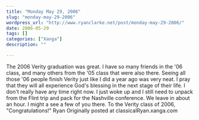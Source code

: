 ```yaml
---
title: "Monday May 29, 2006"
slug: "monday-may-29-2006"
wordpress_url: "http://www.ryanclarke.net/post/monday-may-29-2006/"
date: 2006-05-29
tags: []
categories: ["Xanga"]
description: ""

---
```


The 2006 Verity graduation was great. I have so many friends in the '06 class, and many others from the '05 class that were also there. Seeing all those '06 people finish Verity just like I did a year ago was very neat. I pray that they will all experience God's blessing in the next stage of their life.
I don't really have any time right now. I just woke up and I still need to unpack from the Flint trip and pack for the Nashville conference. We leave in about an hour. I might a see a few of you there.
To the Verity class of 2006, "Congratulations!"
Ryan
Originally posted at classicalRyan.xanga.com
